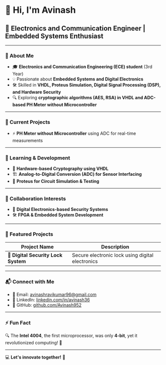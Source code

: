 # 👋 Hi, I'm Avinash  

## 🚀 Electronics and Communication Engineer | Embedded Systems Enthusiast  

---

### 🔹 About Me
- 🎓 **Electronics and Communication Engineering (ECE) student** (3rd Year)
- 💡 Passionate about **Embedded Systems and Digital Electronics**
- 🛠 Skilled in **VHDL, Proteus Simulation, Digital Signal Processing (DSP), and Hardware Security**
- 🔍 Exploring **cryptographic algorithms (AES, RSA) in VHDL and ADC-based PH Meter without Microcontroller**

---

### 💼 Current Projects
- ⚡ **PH Meter without Microcontroller** using ADC for real-time measurements

---

### 📖 Learning & Development
- 🔢 **Hardware-based Cryptography using VHDL**
- 🏗 **Analog-to-Digital Conversion (ADC) for Sensor Interfacing**
- 🔬 **Proteus for Circuit Simulation & Testing**

---

### 🤝 Collaboration Interests
- 🌱 **Digital Electronics-based Security Systems**
- 🛠 **FPGA & Embedded System Development**

---

### 🚀 Featured Projects
| Project Name | Description |
|-------------|------------|
| 🔹 **Digital Security Lock System** | Secure electronic lock using digital electronics |

---

### 📬 Connect with Me
- 📧 Email: [avinashravikumar96@gmail.com](mailto:avinashravikumar96@gmail.com)
- 🔗 LinkedIn: [linkedin.com/in/avinash36](https://www.linkedin.com/in/avinash36)
- 🏢 GitHub: [github.com/Avinash952](https://github.com/Avinash952)

---

### ⚡ Fun Fact
🔍 The **Intel 4004**, the first microprocessor, was only **4-bit**, yet it revolutionized computing! 🚀

---

💻 **Let's innovate together!** 🎯
